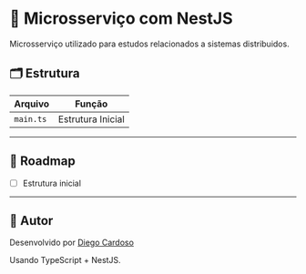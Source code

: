 # 📱 Microsserviço com NestJS

Microsserviço utilizado para estudos relacionados a sistemas distribuidos.


## 🗂️ Estrutura

| Arquivo                | Função                              |
|------------------------|-------------------------------------|
| `main.ts`           | Estrutura Inicial               |

---

## 🧭 Roadmap

- [ ] Estrutura inicial

---

## 👤 Autor

Desenvolvido por [Diego Cardoso](https://www.linkedin.com/in/diego-cardoso-556b6a47/)  


Usando TypeScript + NestJS.